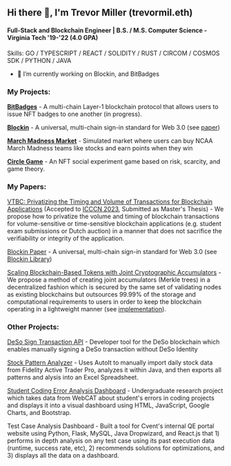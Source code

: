 ## Hi there 👋, I'm Trevor Miller (trevormil.eth)
#### Full-Stack and Blockchain Engineer | B.S. / M.S. Computer Science - Virginia Tech '19-'22 (4.0 GPA)

Skills: GO / TYPESCRIPT / REACT / SOLIDITY / RUST / CIRCOM / COSMOS SDK / PYTHON / JAVA
- 🔭 I’m currently working on Blockin, and BitBadges 

### **My Projects:**

[**BitBadges**](https://github.com/BitBadges) - A multi-chain Layer-1 blockchain protocol that allows users to issue NFT badges to one another (in progress).

[**Blockin**](https://blockin.gitbook.io/blockin/) - A universal, multi-chain sign-in standard for Web 3.0 (see [paper](https://eprint.iacr.org/2022/1646))

[**March Madness Market**](https://marchmadnessmarket.com) - Simulated market where users can buy NCAA March Madness teams like stocks and earn points when they win

[**Circle Game**](https://github.com/trevormil/circlegame) - An NFT social experiment game based on risk, scarcity, and game theory.

### **My Papers:**

[VTBC: Privatizing the Timing and Volume of Transactions for Blockchain Applications](https://github.com/trevormil/privatizing-blockchain-timestamps) (Accepted to [ICCCN 2023](http://www.icccn.org/icccn23/index.html), Submitted as Master's Thesis) - We propose how to privatize the volume and timing of blockchain transactions for volume-sensitive or time-sensitive blockchain applications (e.g. student exam submissions or Dutch auction) in a manner that does not sacrifice the verifiability or integrity of the application. 

[Blockin Paper](https://eprint.iacr.org/2022/1646) - A universal, multi-chain sign-in standard for Web 3.0 (see [Blockin Library](https://blockin.gitbook.io/blockin/))

[Scaling Blockchain-Based Tokens with Joint Cryptographic Accumulators](https://eprint.iacr.org/2022/1717) - We propose a method of creating joint accumulators (Merkle trees) in a decentralized fashion which is secured by the same set of validating nodes as existing blockchains but outsources 99.99% of the storage and computational requirements to users in order to keep the blockchain operating in a lightweight manner (see [implementation](https://github.com/trevormil/demo-chain)).

### **Other Projects:**

[DeSo Sign Transaction API](https://github.com/trevormil/deso-sign-transaction-api) - Developer tool for the DeSo blockchain which enables manually signing a DeSo transaction without DeSo Identity

[Stock Pattern Analyzer](https://github.com/trevormil/deso-sign-transaction-api) - Uses AutoIt to manually import daily stock data from Fidelity Active Trader Pro, analyzes it within Java, and then exports all patterns and alysis into an Excel Spreadsheet.

[Student Coding Error Analysis Dashboard](https://github.com/trevormil/error-dashboard) - Undergraduate research project which takes data from WebCAT about student's errors in coding projects and displays it into a visual dashboard using HTML, JavaScript, Google Charts, and Bootstrap.

Test Case Analysis Dashboard - Built a tool for Cvent's internal QE portal website using Python, Flask, MySQL, Java Dropwizard, and React.js that 1) performs in depth analysis on any test case using its past execution data (runtime, success rate, etc), 2) recommends solutions for optimizations, and 3) displays all the data on a dashboard.
